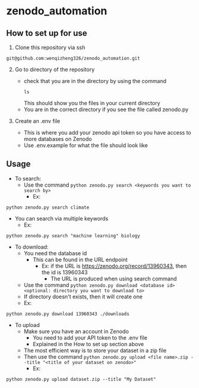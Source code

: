 # zenodo_automation

## How to set up for use
1. Clone this repository via ssh
```
git@github.com:wenqizheng326/zenodo_automation.git
```
2. Go to directory of the repository
   - check that you are in the directory by using the command
     ```
     ls
     ```
     This should show you the files in your current directory
   - You are in the correct directory if you see the file called zenodo.py
     
3. Create an .env file
   -  This is where you add your zenodo api token so you have access to more databases on Zenodo
   -  Use .env.example for what the file should look like
  
## Usage
- To search:
  - Use the command
     ```python zenodo.py search <keywords you want to search by>```
    -  Ex:
```
python zenodo.py search climate
```
   
  - You can search via multiple keywords
    -  Ex:
```
python zenodo.py search "machine learning" biology
```
   
- To download:
  -  You need the database id
      -  This can be found in the URL endpoint
          -  Ex: if the URL is https://zenodo.org/record/13960343, then the id is 13960343
              -  The URL is produced when using search command
  -  Use the command
  ```python zenodo.py download <database id> <optional: directory you want to download to>```
  -  If directory doesn't exists, then it will create one
  -  Ex:
```
python zenodo.py download 13960343 ./downloads
```

-  To upload
   -  Make sure you have an account in Zenodo
      -   You need to add your API token to the .env file
         -   Explained in the How to set up section above
   - The most efficient way is to store your dataset in a zip file
   -  Then use the command
    ```python zenodo.py upload <file name>.zip --title "<title of your dataset on zenodo>"```
      -   Ex:
```
python zenodo.py upload dataset.zip --title "My Dataset"
```
           
